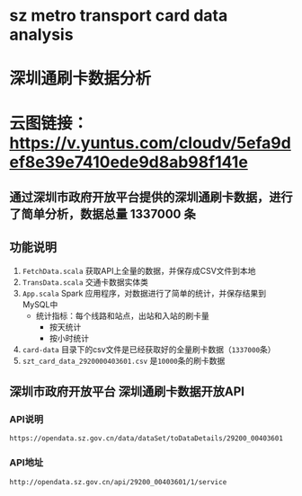 # sz metro transport card data analysis
# 深圳通刷卡数据分析 
# 云图链接：https://v.yuntus.com/cloudv/5efa9def8e39e7410ede9d8ab98f141e
## 通过深圳市政府开放平台提供的深圳通刷卡数据，进行了简单分析，数据总量 1337000 条
## 功能说明
1. `FetchData.scala` 获取API上全量的数据，并保存成CSV文件到本地 
2. `TransData.scala` 交通卡数据实体类
3. `App.scala` Spark 应用程序，对数据进行了简单的统计，并保存结果到MySQL中
      - 统计指标：每个线路和站点，出站和入站的刷卡量
          * 按天统计
          * 按小时统计
4. `card-data` 目录下的csv文件是已经获取好的全量刷卡数据（`1337000`条）
5. `szt_card_data_2920000403601.csv` 是`10000`条的刷卡数据   
## 深圳市政府开放平台 深圳通刷卡数据开放API
### API说明
`https://opendata.sz.gov.cn/data/dataSet/toDataDetails/29200_00403601`
### API地址
`http://opendata.sz.gov.cn/api/29200_00403601/1/service`

